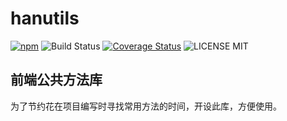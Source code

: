 # hanutils
[![npm](https://img.shields.io/npm/v/hanutil.svg)](https://www.npmjs.com/package/hanutil) 
![Build Status](https://travis-ci.org/suyanhanx/hanutil.svg?branch=master) 
[![Coverage Status](https://coveralls.io/repos/github/suyanhanx/hanutil/badge.svg?branch=develop)](https://coveralls.io/github/suyanhanx/hanutil?branch=develop)
![LICENSE MIT](https://img.shields.io/npm/l/hanutil.svg)


## 前端公共方法库

为了节约花在项目编写时寻找常用方法的时间，开设此库，方便使用。




